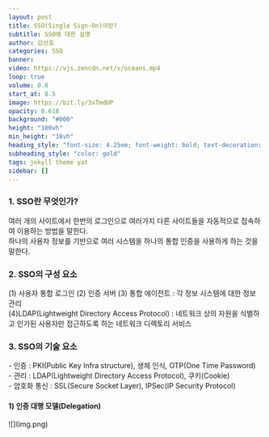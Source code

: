 ```yaml
---
layout: post
title: SSO(Single Sign-On)이란?
subtitle: SSO에 대한 설명
author: 김선호
categories: SSO
banner:
video: https://vjs.zencdn.net/v/oceans.mp4
loop: true
volume: 0.8
start_at: 8.5
image: https://bit.ly/3xTmdUP
opacity: 0.618
background: "#000"
height: "100vh"
min_height: "38vh"
heading_style: "font-size: 4.25em; font-weight: bold; text-decoration: underline"
subheading_style: "color: gold"
tags: jekyll theme yat
sidebar: []
---
```


<h3>
1. SSO란 무엇인가?
</h3>
여러 개의 사이트에서 한번의 로그인으로 여러가지 다른 사이트들을 자동적으로 접속하여 이용하는 방법을 말한다.
<br>
하나의 사용자 정보를 기반으로 여러 시스템을 하나의 통합 인증을 사용하게 하는 것을 말한다.
<h3>
2. SSO의 구성 요소
</h3>
(1) 사용자 통합 로그인 (2) 인증 서버 (3) 통합 에이전트 : 각 정보 시스템에 대한 정보 관리<br>
(4)LDAP(Lightweight Directory Access Protocol) : 네트워크 상의 자원을 식별하고 인가된 사용자만 접근하도록 하는 네트워크 디렉토리 서비스
<h3>
3. SSO의 기술 요소
</h3>
- 인증 : PKI(Public Key Infra structure), 생체 인식, OTP(One Time Password)<br>
- 관리 : LDAP(Lightweight Directory Access Protocol), 쿠키(Cookie)<br>
- 암호화 통신 : SSL(Secure Socket Layer), IPSec(IP Security Protocol) <br>

<h4>
1) 인증 대행 모델(Delegation)
</h4>
![](img.png)

